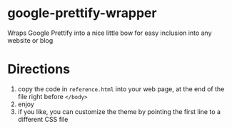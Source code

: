 google-prettify-wrapper
=======================

Wraps Google Prettify into a nice little bow for easy inclusion into any website or blog


# Directions

1. copy the code in `reference.html` into your web page, at the end of the file right before `</body>`
2. enjoy
3. if you like, you can customize the theme by pointing the first line to a different CSS file